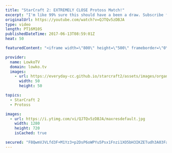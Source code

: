 ```yaml
---
title: "StarCraft 2: EXTREMELY CLOSE Protoss Match!"
excerpt: "I'm like 99% sure this should have a been a draw. Subscribe for more videos: http://lowko.tv/youtube Battlecruisers for breakfast: https://goo.gl/JYKAEC  An extremely close match of Protoss vs Protoss. In this Silver League game, one of the players decides to go for a hyper aggressive Zealot cheese."
originalUrl: https://youtube.com/watch?v=QJTQv5zDBJA
type: video
length: PT16M10S
publishedDateTime: 2017-06-13T08:59:01Z
heat: 50

featuredContent: "<iframe width=\"800\" height=\"500\" frameborder=\"0\" src=\"https://www.youtube.com/embed/QJTQv5zDBJA\" allow=\"accelerometer; autoplay; encrypted-media; gyroscope; picture-in-picture\" allowfullscreen></iframe>"

provider:
  name: LowkoTV
  domain: lowko.tv
  images:
    - url: https://everyday-cc.github.io/starcraft2/assets/images/organizations/lowko.tv-50x50.jpg
      width: 50
      height: 50

topics:
  - StarCraft 2
  - Protoss

images:
  - url: https://i.ytimg.com/vi/QJTQv5zDBJA/maxresdefault.jpg
    width: 1280
    height: 720
    isCached: true

secured: "F8QwmVJVLfd3F+M1Yz3+p2DsP6oWPYu5Psx1Fnzi1XO5bH3IKZETudh3A03Favq0YvUcapA23950BOAQ8hgeEbdp+g8IHcgI0afM8FwUh4n3o/5eSbh+42LLUKEneIqD37EgbfpfxVXzbp1ojYEVxb+k1x/qpDPtnExvzU6Ha5YC43Ec12iv4QS8I2UmBurQrr/uz5Di4oKd1AfkP/TJqfREshsKkA3cqTOsYNyWXGXeCi5okzeLn5FoGoA9uSygNNDEnUR4t1Fp2iSv+bO7xXXKV9sQE4GVaHxykmB5tphKJmIOAWzKxwci8qyYvxbSGWuVG9F+bPJ2xIBTiG/QFA0Rjk0/NuyD9jdL8hwMUsQkunSa2/NvhW4HtCfrbGkkn1Cj2BR/K29d/GJOhiOLetRW1rXsr7xoaGOXhi+HxAE=;zyUh4HlJ/HTE0MM6SKI8UQ=="
---
```


